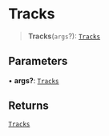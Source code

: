 # Tracks

> **Tracks**(`args`?): [`Tracks`](reference/functions/Tracks.md)

## Parameters

• **args?**: [`Tracks`](reference/functions/Tracks.md)

## Returns

[`Tracks`](reference/functions/Tracks.md)
